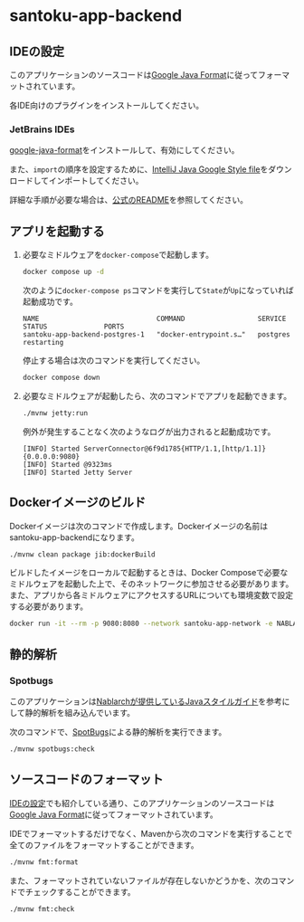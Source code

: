 # santoku-app-backend

## IDEの設定

このアプリケーションのソースコードは[Google Java Format](https://github.com/google/google-java-format)に従ってフォーマットされています。

各IDE向けのプラグインをインストールしてください。

### JetBrains IDEs

[google-java-format](https://plugins.jetbrains.com/plugin/8527-google-java-format/)をインストールして、有効にしてください。

また、`import`の順序を設定するために、[IntelliJ Java Google Style file](https://raw.githubusercontent.com/google/styleguide/gh-pages/intellij-java-google-style.xml)をダウンロードしてインポートしてください。

詳細な手順が必要な場合は、[公式のREADME](https://github.com/google/google-java-format#intellij-android-studio-and-other-jetbrains-ides)を参照してください。

## アプリを起動する

1. 必要なミドルウェアを`docker-compose`で起動します。

   ```bash
   docker compose up -d
   ```

   次のように`docker-compose ps`コマンドを実行して`State`が`Up`になっていれば起動成功です。

   ```
   NAME                             COMMAND                  SERVICE             STATUS              PORTS
   santoku-app-backend-postgres-1   "docker-entrypoint.s…"   postgres            restarting
   ```

   停止する場合は次のコマンドを実行してください。

   ```bash
   docker compose down
   ```

2. 必要なミドルウェアが起動したら、次のコマンドでアプリを起動できます。

   ```bash
   ./mvnw jetty:run
   ```
   例外が発生することなく次のようなログが出力されると起動成功です。

   ```
   [INFO] Started ServerConnector@6f9d1785{HTTP/1.1,[http/1.1]}{0.0.0.0:9080}
   [INFO] Started @9323ms
   [INFO] Started Jetty Server
   ```

## Dockerイメージのビルド

Dockerイメージは次のコマンドで作成します。Dockerイメージの名前はsantoku-app-backendになります。

```bash
./mvnw clean package jib:dockerBuild
```

ビルドしたイメージをローカルで起動するときは、Docker Composeで必要なミドルウェアを起動した上で、そのネットワークに参加させる必要があります。また、アプリから各ミドルウェアにアクセスするURLについても環境変数で設定する必要があります。

```bash
docker run -it --rm -p 9080:8080 --network santoku-app-network -e NABLARCH_DB_URL="jdbc:postgresql://postgres:5432/postgres" santoku-app-backend:latest
```

## 静的解析

### Spotbugs

このアプリケーションは[Nablarchが提供しているJavaスタイルガイド](https://github.com/nablarch-development-standards/nablarch-style-guide/tree/2.0/java)を参考にして静的解析を組み込んでいます。

次のコマンドで、[SpotBugs](https://spotbugs.readthedocs.io/ja/latest/)による静的解析を実行できます。

```bash
./mvnw spotbugs:check
```

## ソースコードのフォーマット

[IDEの設定](#ideの設定)でも紹介している通り、このアプリケーションのソースコードは[Google Java Format](https://github.com/google/google-java-format)に従ってフォーマットされています。

IDEでフォーマットするだけでなく、Mavenから次のコマンドを実行することで全てのファイルをフォーマットすることができます。

```bash
./mvnw fmt:format
```

また、フォーマットされていないファイルが存在しないかどうかを、次のコマンドでチェックすることができます。

```bash
./mvnw fmt:check
```
